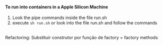 
#### To run into containers in a Apple Silicon Machine
1. Look the pipe commands inside the file run.sh
1. execute `sh run.sh` or look into the file run.sh and follow the commands
<br><br>







Refactoring:
Substituir construtor por função de factory = factory methods